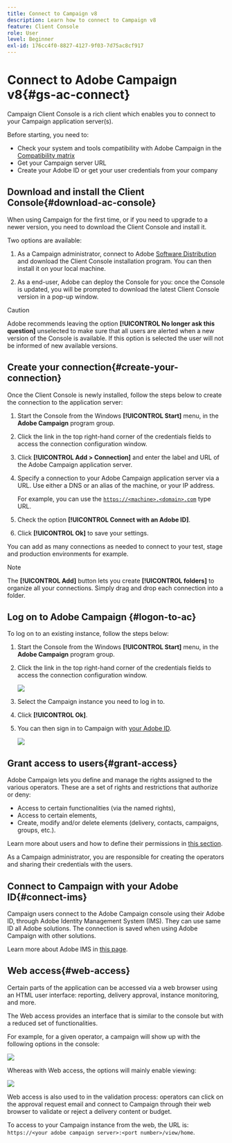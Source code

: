 ```yaml
---
title: Connect to Campaign v8
description: Learn how to connect to Campaign v8
feature: Client Console
role: User
level: Beginner
exl-id: 176cc4f0-8827-4127-9f03-7d75ac8cf917
---
```

# Connect to Adobe Campaign v8{#gs-ac-connect}

Campaign Client Console is a rich client which enables you to connect to your Campaign application server(s).

Before starting, you need to:

* Check your system and tools compatibility with Adobe Campaign in the [Compatibility matrix](compatibility-matrix.md)
* Get your Campaign server URL 
* Create your Adobe ID or get your user credentials from your company

## Download and install the Client Console{#download-ac-console}

When using Campaign for the first time, or if you need to upgrade to a newer version, you need to download the Client Console and install it. 

Two options are available:

1. As a Campaign administrator, connect to Adobe [Software Distribution](https://experience.adobe.com/#/downloads/content/software-distribution/en/campaign.html) and download the Client Console installation program. You can then install it on your local machine.

1. As a end-user, Adobe can deploy the Console for you: once the Console is updated, you will be prompted to download the latest Client Console version in a pop-up window. 

>[!CAUTION]
>
>Adobe recommends leaving the option **[!UICONTROL No longer ask this question]** unselected to make sure that all users are alerted when a new version of the Console is available.  If this option is selected the user will not be informed of new available versions.

## Create your connection{#create-your-connection}

Once the Client Console is newly installed, follow the steps below to create the connection to the application server:

1. Start the Console from the Windows **[!UICONTROL Start]** menu, in the **Adobe Campaign** program group.

1. Click the link in the top right-hand corner of the credentials fields to access the connection configuration window.

1. Click **[!UICONTROL Add > Connection]** and enter the label and URL of the Adobe Campaign application server.

1. Specify a connection to your Adobe Campaign application server via a URL. Use either a DNS or an alias of the machine, or your IP address.

   For example, you can use the [`https://<machine>.<domain>.com`](https://myserver.adobe.com) type URL.

1. Check the option **[!UICONTROL Connect with an Adobe ID]**.

1. Click **[!UICONTROL Ok]** to save your settings.

You can add as many connections as needed to connect to your test, stage and production environments for example.

>[!NOTE]
>
>The **[!UICONTROL Add]** button lets you create **[!UICONTROL folders]** to organize all your connections. Simply drag and drop each connection into a folder.

## Log on to Adobe Campaign {#logon-to-ac}

To log on to an existing instance, follow the steps below:

1. Start the Console from the Windows **[!UICONTROL Start]** menu, in the **Adobe Campaign** program group.

1. Click the link in the top right-hand corner of the credentials fields to access the connection configuration window.
   
   ![](assets/connectToCampaign.png) 

1. Select the Campaign instance you need to log in to.

1. Click **[!UICONTROL Ok]**.

1. You can then sign in to Campaign with [your Adobe ID](#connect-ims).

   ![](assets/adobeID.png) 

## Grant access to users{#grant-access}

Adobe Campaign lets you define and manage the rights assigned to the various operators. These are a set of rights and restrictions that authorize or deny:

* Access to certain functionalities (via the named rights),
* Access to certain elements,
* Create, modify and/or delete elements (delivery, contacts, campaigns, groups, etc.).

Learn more about users and how to define their permissions in [this section](permissions.md).

As a Campaign administrator, you are responsible for creating the operators and sharing their credentials with the users.

## Connect to Campaign with your Adobe ID{#connect-ims}

Campaign users connect to the Adobe Campaign console using their Adobe ID, through Adobe Identity Management System (IMS). They can use same ID all Adobe solutions. The connection is saved when using Adobe Campaign with other solutions.

Learn more about Adobe IMS in [this page](https://helpx.adobe.com/enterprise/using/identity.html).

## Web access{#web-access}

Certain parts of the application can be accessed via a web browser using an HTML user interface: reporting, delivery approval, instance monitoring, and more. 

The Web access provides an interface that is similar to the console but with a reduced set of functionalities.

For example, for a given operator, a campaign will show up with the following options in the console:

![](assets/campaign-from-console.png)

Whereas with Web access, the options will mainly enable viewing:

![](assets/campaign-from-web.png)

Web access is also used to in the validation process: operators can click on the approval request email and connect to Campaign through their web browser to validate or reject a delivery content or budget.

To access to your Campaign instance from the web, the URL is:  `https://<your adobe campaign server>:<port number>/view/home`.
